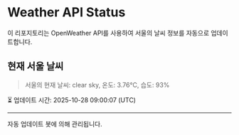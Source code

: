 
# Weather API Status

이 리포지토리는 OpenWeather API를 사용하여 서울의 날씨 정보를 자동으로 업데이트합니다.

## 현재 서울 날씨
> 서울의 현재 날씨: clear sky, 온도: 3.76°C, 습도: 93%

⏳ 업데이트 시간: 2025-10-28 09:00:07 (UTC)

---
자동 업데이트 봇에 의해 관리됩니다.
